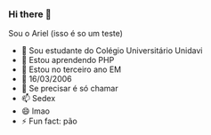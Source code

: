 ### Hi there 👋
Sou o Ariel (isso é so um teste)

- 🔭 Sou estudante do Colégio Universitário Unidavi
- 🌱 Estou aprendendo PHP
- 👯 Estou no terceiro ano EM
- 🤔 16/03/2006
- 💬 Se precisar é só chamar
- 📫 Sedex 
- 😄 lmao
- ⚡ Fun fact: pão
